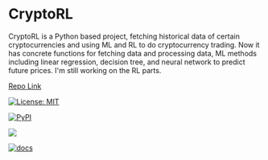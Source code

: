 # CryptoRL

CryptoRL is a Python based project, fetching historical data of certain cryptocurrencies and using ML and RL to do cryptocurrency trading. Now it has concrete functions for fetching data and processing data, ML methods including linear regression, decision tree, and neural network to predict future prices. I'm still working on the RL parts.

[Repo Link](https://github.com/ZiyiXia/CryptoRL)

[![License: MIT](https://img.shields.io/github/license/ZiyiXia/CryptoRL)](https://opensource.org/licenses/MIT)

[![PyPI](https://img.shields.io/pypi/v/CryptoRL)](https://pypi.org/project/CryptoRL/)

![](https://img.shields.io/github/actions/workflow/status/ZiyiXia/CryptoRL/build.yml?label=build%20status&logo=github)

[![docs](https://img.shields.io/readthedocs/cryptorl)](https://cryptorl.readthedocs.io)
